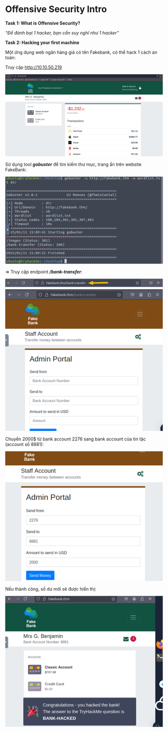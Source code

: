 # Offensive Security Intro

**Task 1: What is Offensive Security?**

*“Để đánh bại 1 hacker, bạn cần suy nghĩ như 1 hacker”*

**Task 2: Hacking your first machine**

Một ứng dụng web ngân hàng giả có tên Fakebank, có thể hack 1 cách an toàn:

Truy cập http://10.10.50.219

![img](https://github.com/DucThinh47/TryHackMe/blob/main/Jr_Penetration_Tester/Introduction_to_Cyber_Security/images/image.png?raw=true)

Sử dụng tool ***gobuster*** để tìm kiếm thư mục, trang ẩn trên website FakeBank:

![img](https://github.com/DucThinh47/TryHackMe/blob/main/Jr_Penetration_Tester/Introduction_to_Cyber_Security/images/image1.png?raw=true)

=> Truy cập endpoint ***/bank-transfer***:

![img](https://github.com/DucThinh47/TryHackMe/blob/main/Jr_Penetration_Tester/Introduction_to_Cyber_Security/images/image2.png?raw=true)

Chuyển 2000$ từ bank account 2276 sang bank account của tin tặc (account số 8881):

![img](https://github.com/DucThinh47/TryHackMe/blob/main/Jr_Penetration_Tester/Introduction_to_Cyber_Security/images/image3.png?raw=true)

Nếu thành công, số dư mới sẽ được hiển thị:

![img](https://github.com/DucThinh47/TryHackMe/blob/main/Jr_Penetration_Tester/Introduction_to_Cyber_Security/images/image4.png?raw=true)





